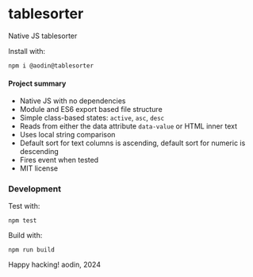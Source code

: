 # tablesorter
Native JS tablesorter


Install with:

```
npm i @aodin@tablesorter
```

#### Project summary

* Native JS with no dependencies
* Module and ES6 export based file structure
* Simple class-based states: `active`, `asc`, `desc`
* Reads from either the data attribute `data-value` or HTML inner text
* Uses local string comparison
* Default sort for text columns is ascending, default sort for numeric is descending
* Fires event when tested
* MIT license



### Development

Test with:

```
npm test
```

Build with:

```
npm run build
```

Happy hacking!
aodin, 2024
